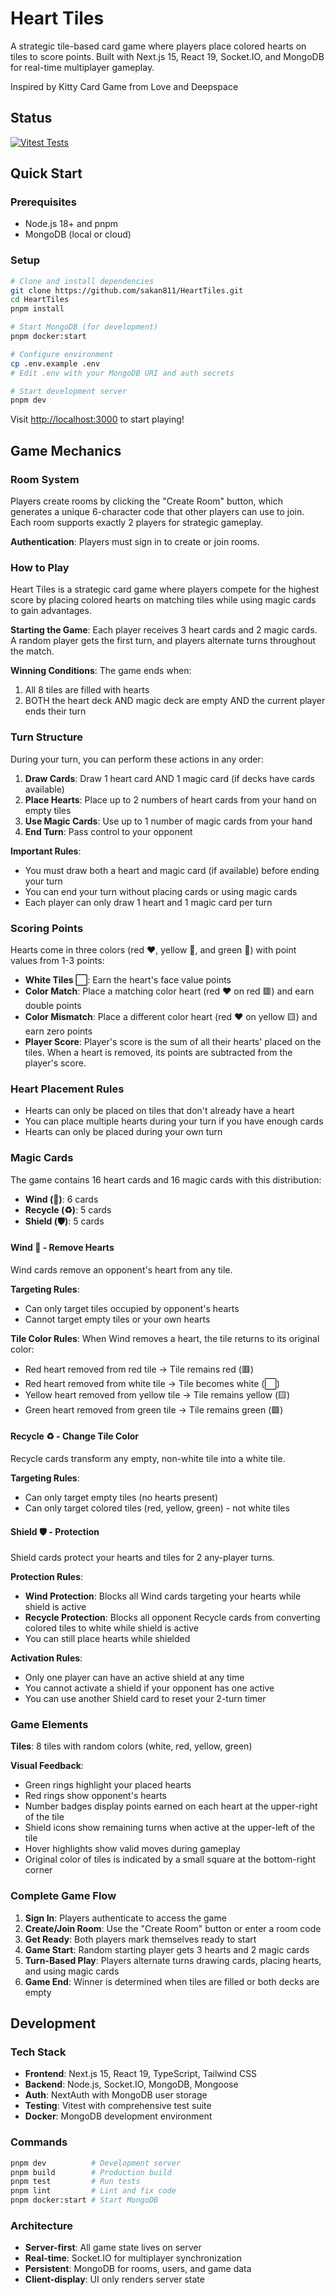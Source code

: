 # Heart Tiles

A strategic tile-based card game where players place colored hearts on tiles to score points. Built with Next.js 15, React 19, Socket.IO, and MongoDB for real-time multiplayer gameplay.

Inspired by Kitty Card Game from Love and Deepspace

## Status

[![Vitest Tests](https://github.com/sakan811/HeartTiles/actions/workflows/web-app-test.yml/badge.svg)](https://github.com/sakan811/HeartTiles/actions/workflows/web-app-test.yml)

## Quick Start

### Prerequisites

- Node.js 18+ and pnpm
- MongoDB (local or cloud)

### Setup

```bash
# Clone and install dependencies
git clone https://github.com/sakan811/HeartTiles.git
cd HeartTiles
pnpm install

# Start MongoDB (for development)
pnpm docker:start

# Configure environment
cp .env.example .env
# Edit .env with your MongoDB URI and auth secrets

# Start development server
pnpm dev
```

Visit <http://localhost:3000> to start playing!

## Game Mechanics

### Room System

Players create rooms by clicking the "Create Room" button, which generates a unique 6-character code that other players can use to join. Each room supports exactly 2 players for strategic gameplay.

**Authentication**: Players must sign in to create or join rooms.

### How to Play

Heart Tiles is a strategic card game where players compete for the highest score by placing colored hearts on matching tiles while using magic cards to gain advantages.

**Starting the Game**: Each player receives 3 heart cards and 2 magic cards. A random player gets the first turn, and players alternate turns throughout the match.

**Winning Conditions**: The game ends when:

1. All 8 tiles are filled with hearts
2. BOTH the heart deck AND magic deck are empty AND the current player ends their turn

### Turn Structure

During your turn, you can perform these actions in any order:

1. **Draw Cards**: Draw 1 heart card AND 1 magic card (if decks have cards available)
2. **Place Hearts**: Place up to 2 numbers of heart cards from your hand on empty tiles
3. **Use Magic Cards**: Use up to 1 number of magic cards from your hand
4. **End Turn**: Pass control to your opponent

**Important Rules**:

- You must draw both a heart and magic card (if available) before ending your turn
- You can end your turn without placing cards or using magic cards
- Each player can only draw 1 heart and 1 magic card per turn

### Scoring Points

Hearts come in three colors (red ❤️, yellow 💛, and green 💚) with point values from 1-3 points:

- **White Tiles ⬜**: Earn the heart's face value points
- **Color Match**: Place a matching color heart (red ❤️ on red 🟥) and earn double points
- **Color Mismatch**: Place a different color heart (red ❤️ on yellow 🟨) and earn zero points
- **Player Score**: Player's score is the sum of all their hearts' placed on the tiles. When a heart is removed, its points are subtracted from the player's score.

### Heart Placement Rules

- Hearts can only be placed on tiles that don't already have a heart
- You can place multiple hearts during your turn if you have enough cards
- Hearts can only be placed during your own turn

### Magic Cards

The game contains 16 heart cards and 16 magic cards with this distribution:

- **Wind (💨)**: 6 cards
- **Recycle (♻️)**: 5 cards
- **Shield (🛡️)**: 5 cards

#### Wind 💨 - Remove Hearts

Wind cards remove an opponent's heart from any tile.

**Targeting Rules**:

- Can only target tiles occupied by opponent's hearts
- Cannot target empty tiles or your own hearts

**Tile Color Rules**: When Wind removes a heart, the tile returns to its original color:

- Red heart removed from red tile → Tile remains red (🟥)
- Red heart removed from white tile → Tile becomes white (⬜)
- Yellow heart removed from yellow tile → Tile remains yellow (🟨)
- Green heart removed from green tile → Tile remains green (🟩)

#### Recycle ♻️ - Change Tile Color

Recycle cards transform any empty, non-white tile into a white tile.

**Targeting Rules**:

- Can only target empty tiles (no hearts present)
- Can only target colored tiles (red, yellow, green) - not white tiles

#### Shield 🛡️ - Protection

Shield cards protect your hearts and tiles for 2 any-player turns.

**Protection Rules**:

- **Wind Protection**: Blocks all Wind cards targeting your hearts while shield is active
- **Recycle Protection**: Blocks all opponent Recycle cards from converting colored tiles to white while shield is active
- You can still place hearts while shielded

**Activation Rules**:

- Only one player can have an active shield at any time
- You cannot activate a shield if your opponent has one active
- You can use another Shield card to reset your 2-turn timer

### Game Elements

**Tiles**: 8 tiles with random colors (white, red, yellow, green)

**Visual Feedback**:

- Green rings highlight your placed hearts
- Red rings show opponent's hearts
- Number badges display points earned on each heart at the upper-right of the tile
- Shield icons show remaining turns when active at the upper-left of the tile
- Hover highlights show valid moves during gameplay
- Original color of tiles is indicated by a small square at the bottom-right corner

### Complete Game Flow

1. **Sign In**: Players authenticate to access the game
2. **Create/Join Room**: Use the "Create Room" button or enter a room code
3. **Get Ready**: Both players mark themselves ready to start
4. **Game Start**: Random starting player gets 3 hearts and 2 magic cards
5. **Turn-Based Play**: Players alternate turns drawing cards, placing hearts, and using magic cards
6. **Game End**: Winner is determined when tiles are filled or both decks are empty

## Development

### Tech Stack

- **Frontend**: Next.js 15, React 19, TypeScript, Tailwind CSS
- **Backend**: Node.js, Socket.IO, MongoDB, Mongoose
- **Auth**: NextAuth with MongoDB user storage
- **Testing**: Vitest with comprehensive test suite
- **Docker**: MongoDB development environment

### Commands

```bash
pnpm dev          # Development server
pnpm build        # Production build
pnpm test         # Run tests
pnpm lint         # Lint and fix code
pnpm docker:start # Start MongoDB
```

### Architecture

- **Server-first**: All game state lives on server
- **Real-time**: Socket.IO for multiplayer synchronization
- **Persistent**: MongoDB for rooms, users, and game data
- **Client-display**: UI only renders server state
